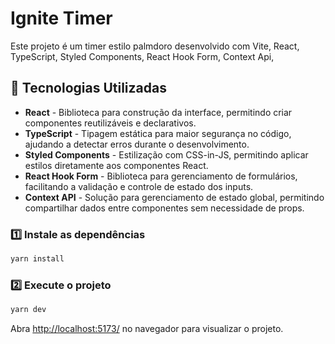 # Ignite Timer

Este projeto é um timer estilo palmdoro desenvolvido com Vite, React, TypeScript, Styled Components, React Hook Form, Context Api,

## 🚀 Tecnologias Utilizadas

- **React** - Biblioteca para construção da interface, permitindo criar componentes reutilizáveis e declarativos.
- **TypeScript** - Tipagem estática para maior segurança no código, ajudando a detectar erros durante o desenvolvimento.
- **Styled Components** - Estilização com CSS-in-JS, permitindo aplicar estilos diretamente aos componentes React.
- **React Hook Form** - Biblioteca para gerenciamento de formulários, facilitando a validação e controle de estado dos inputs.
- **Context API** - Solução para gerenciamento de estado global, permitindo compartilhar dados entre componentes sem necessidade de props.

### 1️⃣ Instale as dependências

```bash
yarn install
```

### 2️⃣ Execute o projeto

```bash
yarn dev
```

Abra [http://localhost:5173/](http://localhost:5173/) no navegador para visualizar o projeto.
